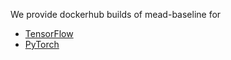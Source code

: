 We provide dockerhub builds of mead-baseline for

- [TensorFlow](https://hub.docker.com/repository/docker/meadml/mead2-tf2-gpu)
- [PyTorch](https://hub.docker.com/repository/docker/meadml/mead2-pytorch-gpu)

